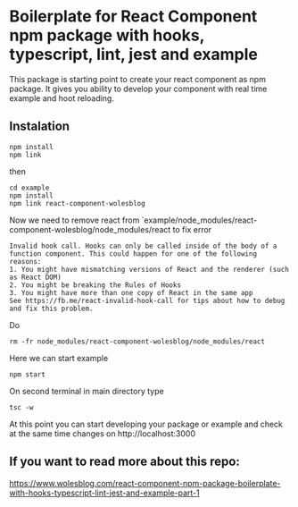 # Boilerplate for React Component npm package with hooks, typescript, lint, jest and example

This package is starting point to create your react component as npm package. It gives you ability to develop your component with real time example 
and hoot reloading.

## Instalation

    npm install
    npm link

then

    cd example
    npm install
    npm link react-component-wolesblog

Now we need to remove react from `example/node_modules/react-component-wolesblog/node_modules/react to fix error

    Invalid hook call. Hooks can only be called inside of the body of a function component. This could happen for one of the following reasons:
    1. You might have mismatching versions of React and the renderer (such as React DOM)
    2. You might be breaking the Rules of Hooks
    3. You might have more than one copy of React in the same app
    See https://fb.me/react-invalid-hook-call for tips about how to debug and fix this problem.

Do
  
    rm -fr node_modules/react-component-wolesblog/node_modules/react

Here we can start example 

    npm start

On second terminal in main directory type

    tsc -w

At this point you can start developing your package or example and check at the same time changes on http://localhost:3000

## If you want to read more about this repo:

https://www.wolesblog.com/react-component-npm-package-boilerplate-with-hooks-typescript-lint-jest-and-example-part-1